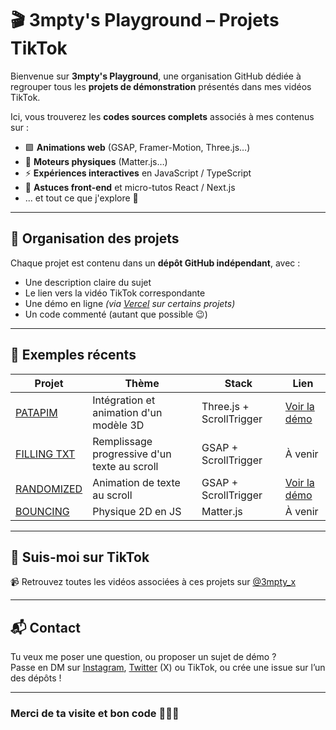 # 🎬 3mpty's Playground – Projets TikTok

Bienvenue sur **3mpty's Playground**, une organisation GitHub dédiée à regrouper tous les **projets de démonstration** présentés dans mes vidéos TikTok.

Ici, vous trouverez les **codes sources complets** associés à mes contenus sur :

- 🟩 **Animations web** (GSAP, Framer-Motion, Three.js…)
- 🧲 **Moteurs physiques** (Matter.js…)
- ⚡ **Expériences interactives** en JavaScript / TypeScript
- 🔧 **Astuces front-end** et micro-tutos React / Next.js
- ... et tout ce que j'explore 🧪

---

## 📁 Organisation des projets

Chaque projet est contenu dans un **dépôt GitHub indépendant**, avec :

- Une description claire du sujet
- Le lien vers la vidéo TikTok correspondante
- Une démo en ligne *(via [Vercel](https://vercel.com/) sur certains projets)*
- Un code commenté (autant que possible 😉)

---

## 🚀 Exemples récents

| Projet | Thème | Stack | Lien |
| --- | --- | --- | --- |
| [PATAPIM](https://github.com/3mpty-s-playground/patapim.git) | Intégration et animation d'un modèle 3D | Three.js + ScrollTrigger | [Voir la démo](https://patapim.vercel.app/) |
| [FILLING TXT](https://github.com/3mpty-s-playground/filling-txt.git) | Remplissage progressive d'un texte au scroll | GSAP + ScrollTrigger | À venir |
| [RANDOMIZED](https://github.com/3mpty-s-playground/randomized.git) | Animation de texte au scroll | GSAP + ScrollTrigger | [Voir la démo](https://randomized-sable.vercel.app/) |
| [BOUNCING](https://github.com/3mpty-s-playground/bouncing.git) | Physique 2D en JS | Matter.js | À venir |

---

## 📲 Suis-moi sur TikTok

📹 Retrouvez toutes les vidéos associées à ces projets sur [@3mpty_x](https://www.tiktok.com/@3mpty_x)

---

## 📬 Contact

Tu veux me poser une question, ou proposer un sujet de démo ?  
Passe en DM sur [Instagram](https://instagram.com/3mpty.dev), [Twitter](https://x.com/just_3mpty) (X) ou TikTok, ou crée une issue sur l’un des dépôts !

---

### Merci de ta visite et **bon code** 👨‍💻✨
